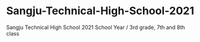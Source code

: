 # Sangju-Technical-High-School-2021
Sangju Technical High School 2021 School Year / 3rd grade, 7th and 8th class
